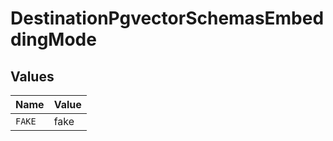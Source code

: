 # DestinationPgvectorSchemasEmbeddingMode


## Values

| Name   | Value  |
| ------ | ------ |
| `FAKE` | fake   |